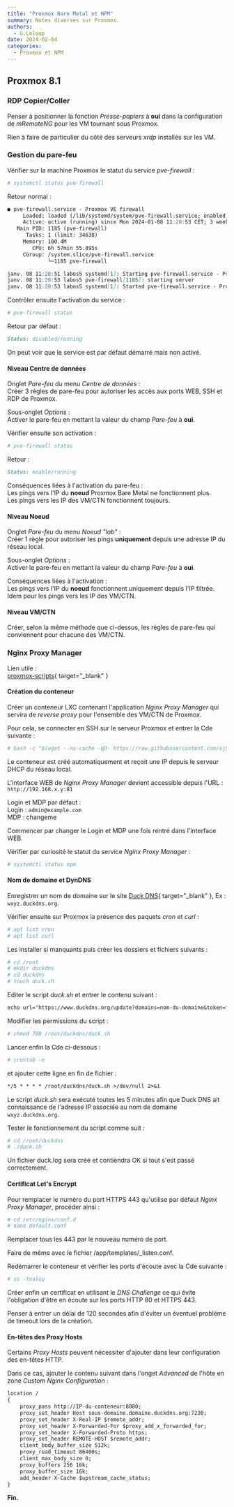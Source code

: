 ```yaml
---
title: "Proxmox Bare Metal et NPM"
summary: Notes diverses sur Proxmox.
authors: 
  - G.Leloup
date: 2024-02-04
categories: 
  - Proxmox et NPM
---
```


## Proxmox 8.1

### RDP Copier/Coller

Penser à positionner la fonction _Presse-papiers_ à **oui** dans la configuration de _mRemoteNG_ pour les VM tournant sous Proxmox.

Rien à faire de particulier du côté des serveurs _xrdp_ installés sur les VM.

### Gestion du pare-feu

Vérifier sur la machine Proxmox le statut du service _pve-firewall_ :

```bash
# systemctl status pve-firewall
```

Retour normal :

```markdown
● pve-firewall.service - Proxmox VE firewall
     Loaded: loaded (/lib/systemd/system/pve-firewall.service; enabled; preset: enabled)
     Active: active (running) since Mon 2024-01-08 11:28:53 CET; 3 weeks 6 days ago
   Main PID: 1185 (pve-firewall)
      Tasks: 1 (limit: 34638)
     Memory: 100.4M
        CPU: 6h 57min 55.895s
     CGroup: /system.slice/pve-firewall.service
             └─1185 pve-firewall

janv. 08 11:28:51 labos5 systemd[1]: Starting pve-firewall.service - Proxmox VE firewall...
janv. 08 11:28:53 labos5 pve-firewall[1185]: starting server
janv. 08 11:28:53 labos5 systemd[1]: Started pve-firewall.service - Proxmox VE firewall.
```

Contrôler ensuite l'activation du service :

```bash
# pve-firewall status
```

Retour par défaut :

<!-- more -->

```markdown
Status: disabled/running
```

On peut voir que le service est par défaut démarré mais non activé.

#### Niveau Centre de données

Onglet _Pare-feu_ du menu _Centre de données_ :  
Créer 3 règles de pare-feu pour autoriser les accès aux ports WEB, SSH et RDP de Proxmox.

Sous-onglet _Options_ :  
Activer le pare-feu en mettant la valeur du champ _Pare-feu_ à **oui**.

Vérifier ensuite son activation :

```bash
# pve-firewall status
```

Retour :

```markdown
Status: enable/running
```

Conséquences liées à l'activation du pare-feu :  
Les pings vers l'IP du **noeud** Proxmox Bare Metal ne fonctionnent plus.  
Les pings vers les IP des VM/CTN fonctionnent toujours.

#### Niveau Noeud

Onglet _Pare-feu_ du menu _Noeud "lab"_ :  
Créer 1 règle pour autoriser les pings **uniquement** depuis une adresse IP du réseau local.

Sous-onglet _Options_ :  
Activer le pare-feu en mettant la valeur du champ _Pare-feu_ à **oui**.

Conséquences liées à l'activation :  
Les pings vers l'IP du **noeud** fonctionnent uniquement depuis l'IP filtrée.  
Idem pour les pings vers les IP des VM/CTN.

#### Niveau VM/CTN

Créer, selon la même méthode que ci-dessus, les règles de pare-feu qui conviennent pour chacune des VM/CTN.

### Nginx Proxy Manager

Lien utile :  
[proxmox-scripts](https://github.com/ej52/proxmox-scripts/tree/main/apps/nginx-proxy-manager){ target="_blank" }

#### Création du conteneur

Créer un conteneur LXC contenant l'application _Nginx Proxy Manager_ qui servira de _reverse proxy_ pour l'ensemble des VM/CTN de Proxmox.

Pour cela, se connecter en SSH sur le serveur Proxmox et entrer la Cde suivante :

```bash
# bash -c "$(wget --no-cache -qO- https://raw.githubusercontent.com/ej52/proxmox/main/create.sh)" -s --app nginx-proxy-manager --cleanup --os debian --os-version latest --hostname reverse-proxy
```

Le conteneur est créé automatiquement et reçoit une IP depuis le serveur DHCP du réseau local.

L'interface WEB de _Nginx Proxy Manager_ devient accessible depuis l'URL :  
`http://192.168.x.y:81`

Login et MDP par défaut :  
Login : `admin@example.com`  
MDP : changeme

Commencer par changer le Login et MDP une fois rentré dans l'interface WEB.

Vérifier par curiosité le statut du service _Nginx Proxy Manager_ :

```bash
# systemctl status npm
```

#### Nom de domaine et DynDNS

Enregistrer un nom de domaine sur le site [Duck DNS](https://www.duckdns.org/){ target="_blank" }, Ex : `wxyz.duckdns.org`.

Vérifier ensuite sur Proxmox la présence des paquets _cron_ et _curl_ :

```bash
# apt list cron
# apt list curl
```

Les installer si manquants puis créer les dossiers et fichiers suivants :

```bash
# cd /root
# mkdir duckdns
# cd duckdns
# touch duck.sh
```

Editer le script _duck.sh_ et entrer le contenu suivant :

```markdown
echo url="https://www.duckdns.org/update?domains=nom-du-domaine&token=f30a8c59-b492-4323-...&ip=" | curl -k -o /root/duckdns/duck.log -K -
```

Modifier les permissions du script :

```bash
# chmod 700 /root/duckdns/duck.sh
```

Lancer enfin la Cde ci-dessous :

```bash
# crontab -e
```

et ajouter cette ligne en fin de fichier :

```markdown
*/5 * * * * /root/duckdns/duck.sh >/dev/null 2>&1
```

Le script _duck.sh_ sera exécuté toutes les 5 minutes afin que Duck DNS ait connaissance de l'adresse IP associée au nom de domaine `wxyz.duckdns.org`.

Tester le fonctionnement du script comme suit :

```bash
# cd /root/duckdns
# ./duck.sh
```

Un fichier duck.log sera créé et contiendra OK si tout s'est passé correctement.

#### Certificat Let's Encrypt

Pour remplacer le numéro du port HTTPS 443 qu'utilise par défaut _Nginx Proxy Manager_, procéder ainsi :

```bash
# cd /etc/nginx/conf.d
# nano default.conf
```

Remplacer tous les 443 par le nouveau numéro de port.

Faire de même avec le fichier /app/templates/_listen.conf.

Redémarrer le conteneur et vérifier les ports d'écoute avec la Cde suivante :

```bash
# ss -tnalup
```

Créer enfin un certificat en utilisant le _DNS Challenge_ ce qui évite l'obligation d'être en écoute sur les ports HTTP 80 et HTTPS 443.

Penser à entrer un délai de 120 secondes afin d'éviter un éventuel problème de timeout lors de la création.

#### En-têtes des Proxy Hosts

Certains _Proxy Hosts_ peuvent nécessiter d'ajouter dans leur configuration des en-têtes HTTP.

Dans ce cas, ajouter le contenu suivant dans l'onget _Advanced_ de l'hôte en zone _Custom Nginx Configuration_ :

```markdown
location /
{
    proxy_pass http://IP-du-conteneur:8080;
    proxy_set_header Host sous-domaine.domaine.duckdns.org:7230;
    proxy_set_header X-Real-IP $remote_addr;
    proxy_set_header X-Forwarded-For $proxy_add_x_forwarded_for;
    proxy_set_header X-Forwarded-Proto https;
    proxy_set_header REMOTE-HOST $remote_addr;
    client_body_buffer_size 512k;
    proxy_read_timeout 86400s;
    client_max_body_size 0;
    proxy_buffers 256 16k;
    proxy_buffer_size 16k;
    add_header X-Cache $upstream_cache_status;
}
```

**Fin.**
